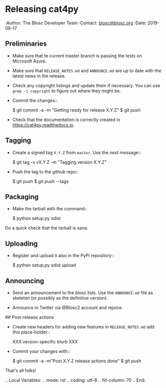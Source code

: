 # Releasing cat4py

:Author: The Blosc Developer Team
:Contact: blosc@blosc.org
:Date: 2019-09-17


## Preliminaries

* Make sure that te current master branch is passing the tests on Microsoft Azure.

* Make sure that `RELEASE_NOTES.md` and `ANNOUNCE.md` are up to date with the latest news
in the release.

* Check any copyright listings and update them if necessary. You can use ``grep
  -i copyright`` to figure out where they might be.

* Commit the changes::

  $ git commit -a -m "Getting ready for release X.Y.Z"
  $ git push

* Check that the documentation is correctly created in https://cat4py.readthedocs.io.


## Tagging

* Create a signed tag ``X.Y.Z`` from ``master``.  Use the next message::

    $ git tag -s vX.Y.Z -m "Tagging version X.Y.Z"

* Push the tag to the github repo::

    $ git push
    $ git push --tags


## Packaging

* Make the tarball with the command::

  $ python setup.py sdist

Do a quick check that the tarball is sane.


## Uploading

* Register and upload it also in the PyPi repository::

    $ python setup.py sdist upload


## Announcing

* Send an announcement to the blosc lists.  Use the ``ANNOUNCE.md`` file as skeleton
(or possibly as the definitive version).

* Announce in Twitter via @Blosc2 account and rejoice.


## Post-release actions

* Create new headers for adding new features in ``RELEASE_NOTES.md``
  add this place-holder::

  XXX version-specific blurb XXX

* Commit your changes with::

  $ git commit -a -m"Post X.Y.Z release actions done"
  $ git push


That's all folks!


.. Local Variables:
.. mode: rst
.. coding: utf-8
.. fill-column: 70
.. End:
